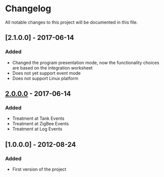 # Changelog
All notable changes to this project will be documented in this file.

## [2.1.0.0] - 2017-06-14
### Added
- Changed the program presentation mode, now the functionality choices are based on the integration worksheet
- Does not yet support event mode
- Does not support Linux platform

## [2.0.0.0] - 2017-06-14
### Added
- Treatment at Tank Events
- Treatment at ZigBee Events
- Treatment at Log Events

## [1.0.0.0] - 2012-08-24
### Added
- First version of the project

[2.0.0.0]: https://github.com/EZTechBrasil/EZClientCSharp/tree/bf28688fbf0f96751a050b0385be6f9aa370ca6d
